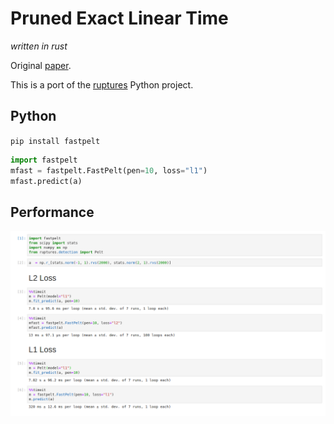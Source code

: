 
# Pruned Exact Linear Time
*written in rust*

Original [paper](https://arxiv.org/pdf/1101.1438.pdf). 

This is a port of the [ruptures](https://github.com/deepcharles/ruptures) Python project.

## Python

`pip install fastpelt`


```python
import fastpelt
mfast = fastpelt.FastPelt(pen=10, loss="l1")
mfast.predict(a)
```

## Performance

![](img/cmp.png)